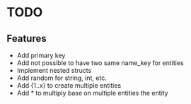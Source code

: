 # TODO

## Features

- Add primary key
- Add not possible to have two same name_key for entities
- Implement nested structs
- Add random for string, int, etc.
- Add {1..x} to create multiple entities
- Add * to multiply base on multiple entities the entity
